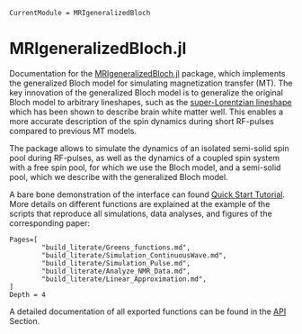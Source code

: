 ```@meta
CurrentModule = MRIgeneralizedBloch
```

# MRIgeneralizedBloch.jl

Documentation for the [MRIgeneralizedBloch.jl](https://github.com/JakobAsslaender/MRIgeneralizedBloch.jl) package, which implements the generalized Bloch model for simulating magnetization transfer (MT). The key innovation of the generalized Bloch model is to generalize the original Bloch model to arbitrary lineshapes, such as the [super-Lorentzian lineshape](http://dx.doi.org/10.1002/mrm.1910330404) which has been shown to describe brain white matter well. This enables a more accurate description of the spin dynamics during short RF-pulses compared to previous MT models. 

The package allows to simulate the dynamics of an isolated semi-solid spin pool during RF-pulses, as well as the dynamics of a coupled spin system with a free spin pool, for which we use the Bloch model, and a semi-solid pool, which we describe with the generalized Bloch model. 

A bare bone demonstration of the interface can found [Quick Start Tutorial](@ref). More details on different functions are explained at the example of the scripts that reproduce all simulations, data analyses, and figures of the corresponding paper:

```@contents
Pages=[
        "build_literate/Greens_functions.md",
        "build_literate/Simulation_ContinuousWave.md",
        "build_literate/Simulation_Pulse.md",
        "build_literate/Analyze_NMR_Data.md",
        "build_literate/Linear_Approximation.md",
]
Depth = 4
```

A detailed documentation of all exported functions can be found in the [API](@ref) Section. 